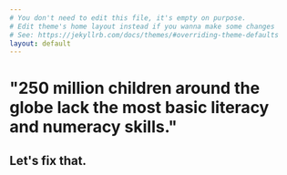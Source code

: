```yaml
---
# You don't need to edit this file, it's empty on purpose.
# Edit theme's home layout instead if you wanna make some changes
# See: https://jekyllrb.com/docs/themes/#overriding-theme-defaults
layout: default
---
```


<h1>"250 million children around the globe lack the most basic literacy and numeracy skills."</h1>
<h2>Let's fix that.</h2>
